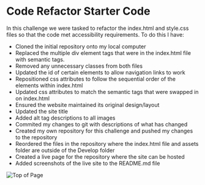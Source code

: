 # Code Refactor Starter Code
In this challenge we were tasked to refactor the index.html and style.css files so that the code met accessibility requirements.
To do this I have:
- Cloned the initial repository onto my local computer
- Replaced the multiple div element tags that were in the index.html file with semantic tags.
- Removed any unnecessary classes from both files
- Updated the id of certain elements to allow navigation links to work
- Repositioned css attributes to follow the sequential order of the elements within index.html
- Updated css attributes to match the semantic tags that were swapped in on index.html
- Ensured the website maintained its original design/layout
- Updated the site title
- Added alt tag descriptions to all images
- Commited my changes to git with descriptions of what has changed
- Created my own repository for this challenge and pushed my changes to the repository
- Reordered the files in the repository where the index.html file and assets folder are outside of the Develop folder
- Created a live page for the repository where the site can be hosted
- Added screenshots of the live site to the README.md file

![Top of Page](https://github.com/[eikohler]/[challenge-1-horiseon-site]/[main]/screenshots/top_of_page.JPG?raw=true)